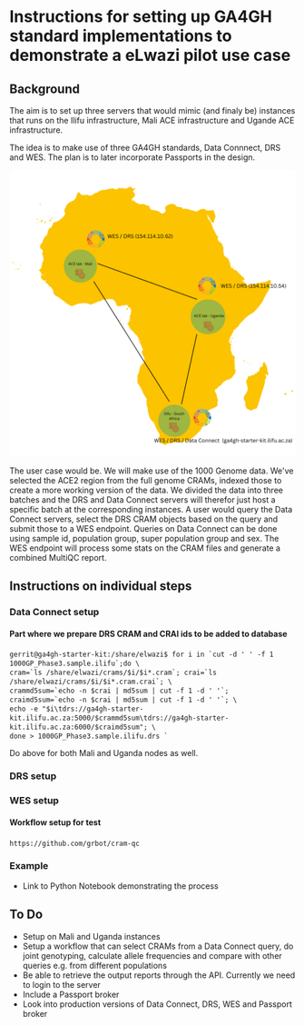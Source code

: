 # Instructions for setting up GA4GH standard implementations to demonstrate a eLwazi pilot use case

## Background

The aim is to set up three servers that would mimic (and finaly be) instances that runs on the Ilifu infrastructure, Mali ACE infrastructure and Ugande ACE infrastructure.

The idea is to make use of three GA4GH standards, Data Connnect, DRS and WES. The plan is to later incorporate Passports in the design.


![eLwazi pilot setup](https://github.com/elwazi/eLwazi-pilot-node-install/blob/main/elwazi-pilot.png?raw=true)

The user case would be. We will make use of the 1000 Genome data. We've selected the ACE2 region from the full genome CRAMs, indexed those to create a more working version of the data. We divided the data into three batches and the DRS and Data Connect servers will therefor just host a specific batch at the corresponding instances. A user would query the Data Connect servers, select the DRS CRAM objects based on the query and submit those to a WES endpoint. Queries on Data Connect can be done using sample id, population group, super population group and sex. The WES endpoint will process some stats on the CRAM files and generate a combined MultiQC report.

## Instructions on individual steps

### Data Connect setup

#### Part where we prepare DRS CRAM and CRAI ids to be added to database

```
gerrit@ga4gh-starter-kit:/share/elwazi$ for i in `cut -d ' ' -f 1 1000GP_Phase3.sample.ilifu`;do \
cram=`ls /share/elwazi/crams/$i/$i*.cram`; crai=`ls /share/elwazi/crams/$i/$i*.cram.crai`; \
crammd5sum=`echo -n $crai | md5sum | cut -f 1 -d ' '`; craimd5sum=`echo -n $crai | md5sum | cut -f 1 -d ' '`; \
echo -e "$i\tdrs://ga4gh-starter-kit.ilifu.ac.za:5000/$crammd5sum\tdrs://ga4gh-starter-kit.ilifu.ac.za:6000/$craimd5sum"; \
done > 1000GP_Phase3.sample.ilifu.drs `
```
Do above for both Mali and Uganda nodes as well.

### DRS setup

### WES setup

#### Workflow setup for test

`https://github.com/grbot/cram-qc`

### Example
- Link to Python Notebook demonstrating the process


## To Do
- Setup on Mali and Uganda instances
- Setup a workflow that can select CRAMs from a Data Connect query, do joint genotyping, calculate allele frequencies and compare with other queries e.g. from different populations
- Be able to retrieve the output reports through the API. Currently we need to login to the server
- Include a Passport broker
- Look into production versions of Data Connect, DRS, WES and Passport broker
